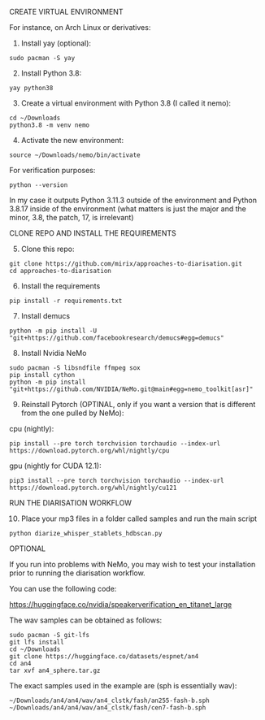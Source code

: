 CREATE VIRTUAL ENVIRONMENT

For instance, on Arch Linux or derivatives:

1. Install yay (optional):

```
sudo pacman -S yay
```

2. Install Python 3.8:

```
yay python38
```

3. Create a virtual environment with Python 3.8 (I called it nemo):

```
cd ~/Downloads
python3.8 -m venv nemo
```

4. Activate the new environment:

```
source ~/Downloads/nemo/bin/activate
```

For verification purposes:

```
python --version
```

In my case it outputs Python 3.11.3 outside of the environment and Python 3.8.17 inside of the environment (what matters is just the major and the minor, 3.8, the patch, 17, is irrelevant)

CLONE REPO AND INSTALL THE REQUIREMENTS

5. Clone this repo:

```
git clone https://github.com/mirix/approaches-to-diarisation.git
cd approaches-to-diarisation
```

6. Install the requirements

```
pip install -r requirements.txt
```

7. Install demucs

```
python -m pip install -U "git+https://github.com/facebookresearch/demucs#egg=demucs"
```

8. Install Nvidia NeMo

```
sudo pacman -S libsndfile ffmpeg sox
pip install cython
python -m pip install "git+https://github.com/NVIDIA/NeMo.git@main#egg=nemo_toolkit[asr]"
```

9. Reinstall Pytorch (OPTINAL, only if you want a version that is different from the one pulled by NeMo):

cpu (nightly):

```
pip install --pre torch torchvision torchaudio --index-url https://download.pytorch.org/whl/nightly/cpu
```

gpu (nightly for CUDA 12.1):

```
pip3 install --pre torch torchvision torchaudio --index-url https://download.pytorch.org/whl/nightly/cu121
```

RUN THE DIARISATION WORKFLOW

10. Place your mp3 files in a folder called samples and run the main script

```
python diarize_whisper_stablets_hdbscan.py
```


OPTIONAL

If you run into problems with NeMo, you may wish to test your installation prior to running the diarisation workflow.

You can use the following code:

https://huggingface.co/nvidia/speakerverification_en_titanet_large

The wav samples can be obtained as follows:

```
sudo pacman -S git-lfs
git lfs install
cd ~/Downloads
git clone https://huggingface.co/datasets/espnet/an4
cd an4
tar xvf an4_sphere.tar.gz
```

The exact samples used in the example are (sph is essentially wav):

```
~/Downloads/an4/an4/wav/an4_clstk/fash/an255-fash-b.sph
~/Downloads/an4/an4/wav/an4_clstk/fash/cen7-fash-b.sph
```






